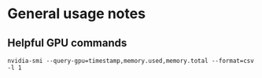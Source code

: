 # General usage notes

## Helpful GPU commands


`nvidia-smi --query-gpu=timestamp,memory.used,memory.total --format=csv -l 1`
